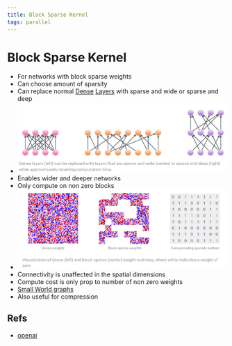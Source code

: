```yaml
---
title: Block Sparse Kernel
tags: parallel
---
```


# Block Sparse Kernel
- For networks with block sparse weights
- Can choose amount of sparsity
- Can replace normal [Dense](Dense.md) [Layers](Layers.md) with sparse and wide or sparse and deep
- ![im](assets/Pasted%20Image%2020220425233755.png)
- Enables wider and deeper networks
- Only compute on non zero blocks
- ![im](assets/Pasted%20Image%2020220425233903.png)
- Connectivity is unaffected in the spatial dimensions
- Compute cost is only prop to number of non zero weights
- [Small World graphs](Small%20World%20graphs.md)
- Also useful for compression

## Refs
- [openai](https://openai.com/blog/block-sparse-gpu-kernels/)






























































































